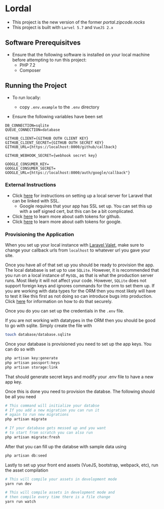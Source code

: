 # Lordal
* This project is the new version of the former _portal.zipcode.rocks_
* This project is built with `Larvel 5.7` and `VueJS 2.x`

## Software Prerequisitves
* Ensure that the following software is installed on your local machine before attempting to run this project:
	* PHP 7.2
	* Composer


## Running the Project
* To run locally:
	* copy `.env.example` to the `.env` directory

* Ensure the following variables have been set

```
DB_CONNECTION=sqlite
QUEUE_CONNECTION=database

GITHUB_CLIENT={GITHUB OUTH CLIENT KEY}
GITHUB_CLIENT_SECRET={GITHUB OUTH SECRET KEY}
GITHUB_URL={https://localhost:8000/github/callback}

GITHUB_WEBHOOK_SECRET={webhook secret key}

GOOGLE_CONSUMER_KEY=
GOOGLE_CONSUMER_SECRET=
GOOGLE_URL={https://localhost:8000/auth/google/callback"}
```





### External Instructions
* Click [here](https://laravel.com/docs/5.7/valet) for instructions on setting up a local server for Laravel that can be linked with SSL.
	* Google requires that your app has SSL set up. You can set this up with a self signed cert, but this can be a bit complicated.
* Click [here](https://developer.github.com/apps/building-oauth-apps/) to learn more about oath tokens for github.
* Click [here](https://developers.google.com/adwords/api/docs/guides/authentication) to learn more about oath tokens for google.


### Provisioning the Application
When you set up your local instance with [Laravel Valet](https://laravel.com/docs/5.8/valet), make sure to change your callback urls from `localhost` to whatever url you gave your site.

Once you have all of that set up you should be ready to provision the app.
The local database is set up to use `SQLite`.
However, it is recommended that you run on a local instance of `MySQL`, as that is what the production server runs.
Most likely it will not affect your code.
However, `SQLite` does not support foreign keys and ignores commands for the orm to set them up. If you are working with data types for the ORM then you most likely will have to test it like this first as not doing so can introduce bugs into production. Click [here](https://docs.docker.com/samples/library/mysql/) for information on how to do that securely.

Once you do you can set up the credentials in the `.env` file. 

If you are not working with datatypes in the ORM then you should be good to go with sqlite. Simply create the file with 

```bash
touch database/database.sqlite
```

Once your database is provisioned you need to set up the app keys. You can do so with 

```bash
php artisan key:generate
php artisan passport:keys
php artisan storage:link
```

That should generate secret keys and modify your .env file to have a new app key. 

Once this is done you need to provision the databse. The following should be all you need

```bash
# This command will initialize your databse
# If you add a new migration you can run it 
# again to run new migrations
php artisan migrate

# If your database gets messed up and you want 
# to start from scratch you can also run
php artisan migrate:fresh
```

After that you can fill up the databse with sample data using

```bash
php artisan db:seed
```

Lastly to set up your front end assets (VueJS, bootstrap, webpack, etc), run the asset compilation

```bash
# This will compile your assets in development mode
yarn run dev

# This will compile assets in development mode and 
# then compile every time there is a file change
yarn run watch
```
